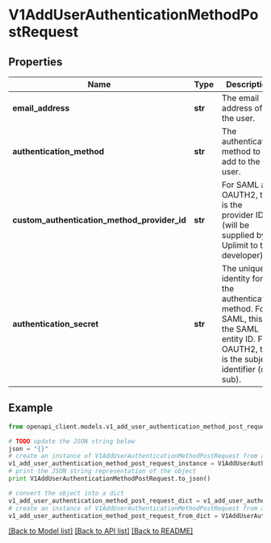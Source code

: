 # V1AddUserAuthenticationMethodPostRequest


## Properties
Name | Type | Description | Notes
------------ | ------------- | ------------- | -------------
**email_address** | **str** | The email address of the user. | 
**authentication_method** | **str** | The authentication method to add to the user. | 
**custom_authentication_method_provider_id** | **str** | For SAML and OAUTH2, this is the provider ID (will be supplied by Uplimit to the developer). | 
**authentication_secret** | **str** | The unique identity for the authentication method. For SAML, this is the SAML entity ID. For OAUTH2, this is the subject identifier (or sub). | 

## Example

```python
from openapi_client.models.v1_add_user_authentication_method_post_request import V1AddUserAuthenticationMethodPostRequest

# TODO update the JSON string below
json = "{}"
# create an instance of V1AddUserAuthenticationMethodPostRequest from a JSON string
v1_add_user_authentication_method_post_request_instance = V1AddUserAuthenticationMethodPostRequest.from_json(json)
# print the JSON string representation of the object
print V1AddUserAuthenticationMethodPostRequest.to_json()

# convert the object into a dict
v1_add_user_authentication_method_post_request_dict = v1_add_user_authentication_method_post_request_instance.to_dict()
# create an instance of V1AddUserAuthenticationMethodPostRequest from a dict
v1_add_user_authentication_method_post_request_from_dict = V1AddUserAuthenticationMethodPostRequest.from_dict(v1_add_user_authentication_method_post_request_dict)
```
[[Back to Model list]](../README.md#documentation-for-models) [[Back to API list]](../README.md#documentation-for-api-endpoints) [[Back to README]](../README.md)


